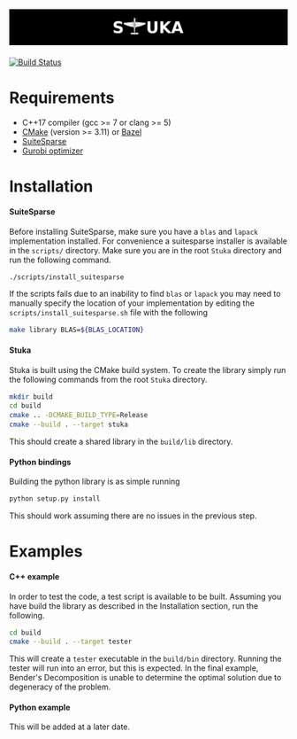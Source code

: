 ![Logo](assets/stuka-banner.png)
--------------------------------
[![Build Status](https://travis-ci.org/amadavan/Stuka.svg?branch=master)](https://travis-ci.org/amadavan/Stuka)

# Requirements
- C++17 compiler (gcc >= 7 or clang >= 5)
- [CMake](https://cmake.org/download/) (version >= 3.11) or [Bazel](https://github.com/bazelbuild/bazel/releases)
- [SuiteSparse](http://faculty.cse.tamu.edu/davis/suitesparse.html)
- [Gurobi optimizer](http://www.gurobi.com/downloads/download-center)

# Installation
#### SuiteSparse
Before installing SuiteSparse, make sure you have a `blas` and `lapack`
implementation installed. For convenience a suitesparse installer is
available in the `scripts/` directory. Make sure you are in the root
`Stuka` directory and run the following command.
```bash
./scripts/install_suitesparse
```
If the scripts fails due to an inability to find `blas` or `lapack` you
may need to manually specify the location of your implementation by
editing the `scripts/install_suitesparse.sh` file with the following
```bash
make library BLAS=${BLAS_LOCATION}
```

#### Stuka
Stuka is built using the CMake build system. To create the library
simply run the following commands from the root `Stuka` directory.
```bash
mkdir build
cd build
cmake .. -DCMAKE_BUILD_TYPE=Release
cmake --build . --target stuka
```
This should create a shared library in the `build/lib` directory.

#### Python bindings
Building the python library is as simple running
```bash
python setup.py install
```
This should work assuming there are no issues in the previous step.

# Examples
#### C++ example
In order to test the code, a test script is available to be built.
Assuming you have build the library as described in the Installation
section, run the following.
```bash
cd build
cmake --build . --target tester
```
This will create a `tester` executable in the `build/bin` directory.
Running the tester will run into an error, but this is expected. In
the final example, Bender's Decomposition is unable to determine the
optimal solution due to degeneracy of the problem.

#### Python example
This will be added at a later date.
